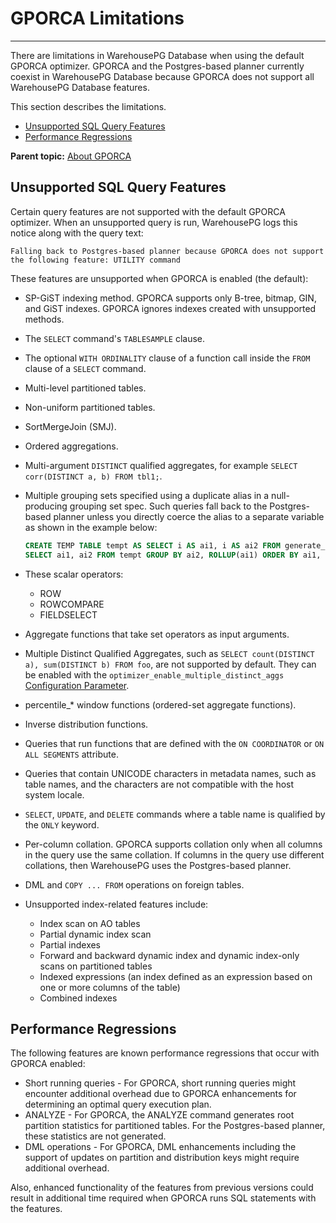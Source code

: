 # GPORCA Limitations
---

There are limitations in WarehousePG Database when using the default GPORCA optimizer. GPORCA and the Postgres-based planner currently coexist in WarehousePG Database because GPORCA does not support all WarehousePG Database features.

This section describes the limitations.

-   [Unsupported SQL Query Features](#topic_kgn_vxl_vp)
-   [Performance Regressions](#topic_u4t_vxl_vp)

**Parent topic:** [About GPORCA](../../query/topics/query-piv-optimizer.html)

## <a id="topic_kgn_vxl_vp"></a>Unsupported SQL Query Features

Certain query features are not supported with the default GPORCA optimizer. When an unsupported query is run, WarehousePG logs this notice along with the query text:

```
Falling back to Postgres-based planner because GPORCA does not support the following feature: UTILITY command
```

These features are unsupported when GPORCA is enabled \(the default\):

-   SP-GiST indexing method. GPORCA supports only B-tree, bitmap, GIN, and GiST indexes. GPORCA ignores indexes created with unsupported methods.
-   The `SELECT` command's `TABLESAMPLE` clause.
-   The optional `WITH ORDINALITY` clause of a function call inside the `FROM` clause of a `SELECT` command.
-   Multi-level partitioned tables.
-   Non-uniform partitioned tables.
-   SortMergeJoin \(SMJ\).
-   Ordered aggregations.
-   Multi-argument `DISTINCT` qualified aggregates, for example `SELECT corr(DISTINCT a, b) FROM tbl1;`.
-   Multiple grouping sets specified using a duplicate alias in a null-producing grouping set spec. Such queries fall back to the Postgres-based planner unless you directly coerce the alias to a separate variable as shown in the example below:

    ``` sql
    CREATE TEMP TABLE tempt AS SELECT i AS ai1, i AS ai2 FROM generate_series(1, 3)i;
    SELECT ai1, ai2 FROM tempt GROUP BY ai2, ROLLUP(ai1) ORDER BY ai1, ai2;
    ```
-   These scalar operators:
    -   ROW
    -   ROWCOMPARE
    -   FIELDSELECT
-   Aggregate functions that take set operators as input arguments.
-   Multiple Distinct Qualified Aggregates, such as `SELECT count(DISTINCT a), sum(DISTINCT b) FROM foo`, are not supported by default. They can be enabled with the `optimizer_enable_multiple_distinct_aggs` [Configuration Parameter](../../../ref_guide/config_params/guc-list.html).
-   percentile\_\* window functions \(ordered-set aggregate functions\).
-   Inverse distribution functions.
-   Queries that run functions that are defined with the `ON COORDINATOR` or `ON ALL SEGMENTS` attribute.
-   Queries that contain UNICODE characters in metadata names, such as table names, and the characters are not compatible with the host system locale.
-   `SELECT`, `UPDATE`, and `DELETE` commands where a table name is qualified by the `ONLY` keyword.
-   Per-column collation. GPORCA supports collation only when all columns in the query use the same collation. If columns in the query use different collations, then WarehousePG uses the Postgres-based planner.
-   DML and `COPY ... FROM` operations on foreign tables.
-   Unsupported index-related features include:

    - Index scan on AO tables
    - Partial dynamic index scan
    - Partial indexes
    - Forward and backward dynamic index and dynamic index-only scans on partitioned tables
    - Indexed expressions (an index defined as an expression based on one or more columns of the table)
    - Combined indexes

## <a id="topic_u4t_vxl_vp"></a>Performance Regressions

The following features are known performance regressions that occur with GPORCA enabled:

-   Short running queries - For GPORCA, short running queries might encounter additional overhead due to GPORCA enhancements for determining an optimal query execution plan.
-   ANALYZE - For GPORCA, the ANALYZE command generates root partition statistics for partitioned tables. For the Postgres-based planner, these statistics are not generated.
-   DML operations - For GPORCA, DML enhancements including the support of updates on partition and distribution keys might require additional overhead.

Also, enhanced functionality of the features from previous versions could result in additional time required when GPORCA runs SQL statements with the features.

